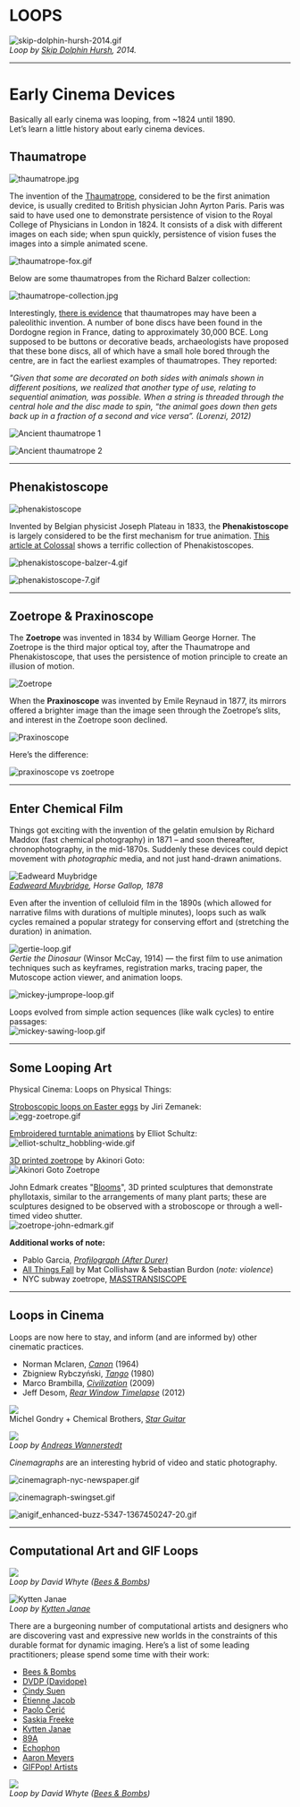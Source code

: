 # LOOPS

![skip-dolphin-hursh-2014.gif](images/skip-dolphin-hursh-2014.gif)
<br />*Loop by [Skip Dolphin Hursh](http://www.skiphursh.com/Animated-GIFs-2014), 2014.* 

---

# Early Cinema Devices

Basically all early cinema was looping, from ~1824 until 1890.<br />
Let’s learn a little history about early cinema devices.

## Thaumatrope

![thaumatrope.jpg](images/thaumatrope.jpg)

The invention of the [Thaumatrope](https://en.wikipedia.org/wiki/Thaumatrope), considered to be the first animation device, is usually credited to British physician John Ayrton Paris. Paris was said to have used one to demonstrate persistence of vision to the Royal College of Physicians in London in 1824. It consists of a disk with different images on each side; when spun quickly, persistence of vision fuses the images into a simple animated scene. 

![thaumatrope-fox.gif](images/thaumatrope-fox.gif)

Below are some thaumatropes from the Richard Balzer collection:

![thaumatrope-collection.jpg](images/thaumatrope-collection.jpg)

Interestingly, [there is evidence](https://jenmacnab.wordpress.com/tag/paleolithic-art/) that thaumatropes may have been a paleolithic invention. A number of bone discs have been found in the Dordogne region in France, dating to approximately 30,000 BCE. Long supposed to be buttons or decorative beads, archaeologists have proposed that these bone discs, all of which have a small hole bored through the centre, are in fact the earliest examples of thaumatropes. They reported: 

*"Given that some are decorated on both sides with animals shown in different positions, we realized that another type of use, relating to sequential animation, was possible. When a string is threaded through the central hole and the disc made to spin, “the animal goes down then gets back up in a fraction of a second and vice versa”. (Lorenzi, 2012)*

![Ancient thaumatrope 1](images/thaumatrope-paleo-rondelle1.jpg)

![Ancient thaumatrope 2](images/thaumatrope-paleo-rondelle2.jpg)

---

## Phenakistoscope

![phenakistoscope](images/phenakistoscope.jpg)

Invented by Belgian physicist Joseph Plateau in 1833, the **Phenakistoscope** is largely considered to be the first mechanism for true animation. [This article at Colossal](http://www.thisiscolossal.com/2013/10/the-first-animated-gifs/) shows a terrific collection of Phenakistoscopes.

![phenakistoscope-balzer-4.gif](images/phenakistoscope-balzer-4.gif)

![phenakistoscope-7.gif](images/phenakistoscope-7.gif)

--- 

## Zoetrope & Praxinoscope

The **Zoetrope** was invented in 1834 by William George Horner. The Zoetrope is the third major optical toy, after the Thaumatrope and Phenakistoscope, that uses the persistence of motion principle to create an illusion of motion.

![Zoetrope](images/zoetrope.png)

When the **Praxinoscope** was invented by Emile Reynaud in 1877, its mirrors offered a brighter image than the image seen through the Zoetrope’s slits, and interest in the Zoetrope soon declined.

![Praxinoscope](images/praxinoscope1.jpg)

Here’s the difference:

![praxinoscope vs zoetrope](images/praxinoscope-zoetrope.jpg)

---

## Enter Chemical Film

Things got exciting with the invention of the gelatin emulsion by Richard Maddox (fast chemical photography) in 1871 – and soon thereafter, chronophotography, in the mid-1870s. Suddenly these devices could depict movement with *photographic* media, and not just hand-drawn animations.

![Eadweard Muybridge](images/muybridge_horse_gallop_animated_2.gif)<br />
*[Eadweard Muybridge](https://en.wikipedia.org/wiki/Eadweard_Muybridge#Stanford_and_horse_gaits), Horse Gallop, 1878*

Even after the invention of celluloid film in the 1890s (which allowed for narrative films with durations of multiple minutes), loops such as walk cycles remained a popular strategy for conserving effort and (stretching the duration) in animation. 

![gertie-loop.gif](images/gertie-loop.gif)<br />
*Gertie the Dinosaur* (Winsor McCay, 1914) — the first film to use animation techniques such as keyframes, registration marks, tracing paper, the Mutoscope action viewer, and animation loops. 

![mickey-jumprope-loop.gif](images/mickey-jumprope-loop.gif)

Loops evolved from simple action sequences (like walk cycles) to entire passages:<br />
![mickey-sawing-loop.gif](images/mickey-sawing-loop.gif)

---

## Some Looping Art


Physical Cinema: Loops on Physical Things:

[Stroboscopic loops on Easter eggs](http://www.thisiscolossal.com/2016/03/eggstatic-stroboscopic-patterns-animated-on-easter-eggs/) by Jiri Zemanek:<br />
![egg-zoetrope.gif](images/egg-zoetrope.gif)

[Embroidered turntable animations](http://www.thisiscolossal.com/2015/07/fantastic-embroidered-zoetrope-animations-on-turntables-by-elliot-schultz/) by Elliot Schultz:<br />
![elliot-schultz_hobbling-wide.gif](images/elliot-schultz_hobbling-wide.gif)

[3D printed zoetrope](http://www.thisiscolossal.com/2016/06/a-fascinating-3d-printed-light-based-zoetrope-by-akinori-goto/) by Akinori Goto:<br />
![Akinori Goto Zoetrope](images/zoetrope-3d-printed-goto.gif)

John Edmark creates "[Blooms](https://vimeo.com/198150547)", 3D printed sculptures that demonstrate phyllotaxis, similar to the arrangements of many plant parts; these are sculptures designed to be observed with a stroboscope or through a well-timed video shutter.<br />
![zoetrope-john-edmark.gif](images/zoetrope-john-edmark.gif)

**Additional works of note:**

* Pablo Garcia, [*Profilograph (After Durer)*](https://vimeo.com/56735804)
* [All Things Fall](https://vimeo.com/125791075) by Mat Collishaw & Sebastian Burdon (*note: violence*)
* NYC subway zoetrope, [MASSTRANSISCOPE](https://www.youtube.com/watch?v=LKpfnYzsDCU)

---

## Loops in Cinema

Loops are now here to stay, and inform (and are informed by) other cinematic practices. 

* Norman Mclaren, [*Canon*](https://www.youtube.com/watch?v=lxNhUswEO7c) (1964)
* Zbigniew Rybczyński, [*Tango*](https://vimeo.com/90339479) (1980)
* Marco Brambilla, [*Civilization*](https://vimeo.com/14837116) (2009)
* Jeff Desom, [*Rear Window Timelapse*](https://vimeo.com/37120554) (2012)

![](images/gondry-star-guitar.gif)<br />
Michel Gondry + Chemical Brothers, [*Star Guitar*](https://www.youtube.com/watch?v=0S43IwBF0uM)

![](images/andreas_wannerstedt_pendulum.gif)<br />
*Loop by [Andreas Wannerstedt](https://andreaswannerstedt.se/pendulums)*

*Cinemagraphs* are an interesting hybrid of video and static photography.

![cinemagraph-nyc-newspaper.gif](images/cinemagraph-nyc-newspaper.gif)

![cinemagraph-swingset.gif](images/cinemagraph-swingset.gif)

![anigif_enhanced-buzz-5347-1367450247-20.gif](images/anigif_enhanced-buzz-5347-1367450247-20.gif)

---

## Computational Art and GIF Loops

![](images/bees_and_bombs_cube.gif)<br />
*Loop by David Whyte ([Bees & Bombs](https://beesandbombs.tumblr.com/))*

![Kytten Janae](images/kytten-janae.gif)<br />
*Loop by [Kytten Janae](https://www.instagram.com/kyttenjanae/)*

There are a burgeoning number of computational artists and designers who are discovering vast and expressive new worlds in the constraints of this durable format for dynamic imaging. Here’s a list of some leading practitioners; please spend some time with their work:

* [Bees & Bombs](https://beesandbombs.tumblr.com/)
* [DVDP (Davidope)](http://dvdp.tumblr.com/)
* [Cindy Suen](http://cindysuen.tumblr.com/)
* [Étienne Jacob](https://twitter.com/n_disorder)
* [Paolo Čerić](http://patakk.tumblr.com/)
* [Saskia Freeke](https://www.instagram.com/sasj_nl/)
* [Kytten Janae](https://www.instagram.com/kyttenjanae/)
* [89A](http://www.89a.co.uk/)
* [Echophon](http://echophon.tumblr.com/)
* [Aaron Meyers](http://teleaaron.tumblr.com/tagged/loop)
* [GIFPop! Artists](https://gifpop.io/collections/artists)

![](images/bees-and-bombs-up-dn_540px.gif)<br />
*Loop by David Whyte ([Bees & Bombs](https://beesandbombs.tumblr.com/))*